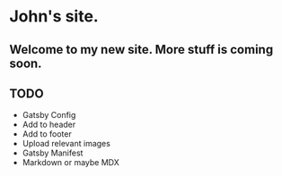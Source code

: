 # John's site.

## Welcome to my new site. More stuff is coming soon.

## TODO

- Gatsby Config
- Add to header
- Add to footer
- Upload relevant images
- Gatsby Manifest
- Markdown or maybe MDX